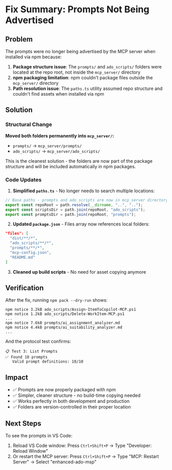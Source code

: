 # Fix Summary: Prompts Not Being Advertised

## Problem
The prompts were no longer being advertised by the MCP server when installed via npm because:

1. **Package structure issue**: The `prompts/` and `ado_scripts/` folders were located at the repo root, not inside the `mcp_server/` directory
2. **npm packaging limitation**: npm couldn't package files outside the `mcp_server/` directory
3. **Path resolution issue**: The `paths.ts` utility assumed repo structure and couldn't find assets when installed via npm

## Solution

### Structural Change
**Moved both folders permanently into `mcp_server/`:**
- `prompts/` → `mcp_server/prompts/`
- `ado_scripts/` → `mcp_server/ado_scripts/`

This is the cleanest solution - the folders are now part of the package structure and will be included automatically in npm packages.

### Code Updates

1. **Simplified `paths.ts`** - No longer needs to search multiple locations:
```typescript
// Base paths - prompts and ado_scripts are now in mcp_server directory
export const repoRoot = path.resolve(__dirname, "..", "..");
export const scriptsDir = path.join(repoRoot, "ado_scripts");
export const promptsDir = path.join(repoRoot, "prompts");
```

2. **Updated `package.json`** - Files array now references local folders:
```json
"files": [
  "dist/**/*",
  "ado_scripts/**/*",
  "prompts/**/*",
  "mcp-config.json",
  "README.md"
]
```

3. **Cleaned up build scripts** - No need for asset copying anymore

## Verification

After the fix, running `npm pack --dry-run` shows:

```
npm notice 3.2kB ado_scripts/Assign-ItemToCopilot-MCP.ps1
npm notice 1.2kB ado_scripts/Delete-WorkItem-MCP.ps1
...
npm notice 7.6kB prompts/ai_assignment_analyzer.md
npm notice 4.4kB prompts/ai_suitability_analyzer.md
...
```

And the protocol test confirms:

```
📋 Test 3: List Prompts
✅ Found 10 prompts
   Valid prompt definitions: 10/10
```

## Impact

- ✅ Prompts are now properly packaged with npm
- ✅ Simpler, cleaner structure - no build-time copying needed
- ✅ Works perfectly in both development and production
- ✅ Folders are version-controlled in their proper location

## Next Steps

To see the prompts in VS Code:
1. Reload VS Code window: Press `Ctrl+Shift+P` → Type "Developer: Reload Window"
2. Or restart the MCP server: Press `Ctrl+Shift+P` → Type "MCP: Restart Server" → Select "enhanced-ado-msp"
